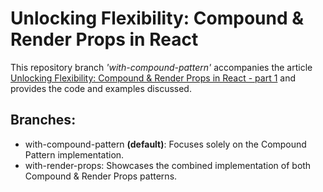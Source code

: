 # Unlocking Flexibility: Compound & Render Props in React

This repository branch *'with-compound-pattern'* accompanies the article [Unlocking Flexibility: Compound & Render Props in React - part 1](https://eqraatech.com/compound-render-props-in-react-part-1-14247) and provides the code and examples discussed.

## Branches:

- with-compound-pattern **(default)**: Focuses solely on the Compound Pattern implementation.
- with-render-props: Showcases the combined implementation of both Compound & Render Props patterns.

